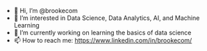 - 👋 Hi, I’m @brookecom
- 👀 I’m interested in Data Science, Data Analytics, AI, and Machine Learning
- 🌱 I’m currently working on learning the basics of data science
- 📫 How to reach me: https://www.linkedin.com/in/brookecom/
